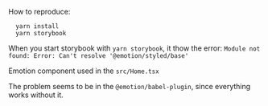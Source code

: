How to reproduce: 

```
  yarn install
  yarn storybook
```

When you start storybook with `yarn storybook`, it thow the error: `Module not found: Error: Can't resolve '@emotion/styled/base'`

Emotion component used in the `src/Home.tsx`

The problem seems to be in the `@emotion/babel-plugin`, since everything works without it.
